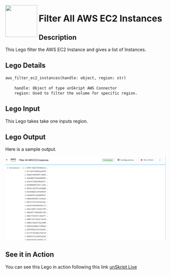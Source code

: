 [<img align="left" src="https://unskript.com/assets/favicon.png" width="100" height="100" style="padding-right: 5px">](https://unskript.com/assets/favicon.png) 
<h1>Filter All AWS EC2 Instances </h1>

## Description
This Lego filter the AWS EC2 Instance and gives a list of Instances.


## Lego Details

    aws_filter_ec2_instances(handle: object, region: str)

        handle: Object of type unSkript AWS Connector
        region: Used to filter the volume for specific region.

## Lego Input
This Lego takes take one inputs region. 

## Lego Output
Here is a sample output.

<img src="./1.png">



## See it in Action

You can see this Lego in action following this link [unSkript Live](https://unskript.com)